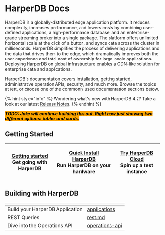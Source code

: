 # HarperDB Docs

HarperDB is a globally-distributed edge application platform. It reduces complexity, increases performance, and lowers costs by combining user-defined applications, a high-performance database, and an enterprise-grade streaming broker into a single package. The platform offers unlimited horizontal scale at the click of a button, and syncs data across the cluster in milliseconds. HarperDB simplifies the process of delivering applications and the data that drives them to the edge, which dramatically improves both the user experience and total cost of ownership for large-scale applications. Deploying HarperDB on global infrastructure enables a CDN-like solution for enterprise data and applications.

HarperDB's documentation covers installation, getting started, administrative operation APIs, security, and much more. Browse the topics at left, or choose one of the commonly used documentation sections below.

{% hint style="info" %}
Wondering what's new with HarperDB 4.2? Take a look at our latest [Release Notes](technical-details/release-notes/4.tucker/4.2.0.md).&#x20;
{% endhint %}

_<mark style="background-color:orange;">**TODO: Jake will continue building this out. Right now just showing two different options: tables and cards.**</mark>_

## Getting Started

| <p><a href="getting-started.md">Getting started</a><br>Get going with HarperDB</p> | <p><a href="deployments/install-harperdb/">Quick Install HarperDB</a><br>Run HarperDB on your hardware</p> | <p><a href="deployments/harperdb-cloud/">Try HarperDB Cloud</a><br>Spin up a test instance</p> |
| ---------------------------------------------------------------------------------- | ---------------------------------------------------------------------------------------------------------- | ---------------------------------------------------------------------------------------------- |

## Building with HarperDB

<table data-view="cards"><thead><tr><th></th><th data-hidden data-card-target data-type="content-ref"></th></tr></thead><tbody><tr><td>Build your HarperDB Application</td><td><a href="developers/applications/">applications</a></td></tr><tr><td>REST Queries</td><td><a href="developers/rest.md">rest.md</a></td></tr><tr><td>Dive into the Operations API</td><td><a href="developers/operations-api/">operations-api</a></td></tr></tbody></table>
